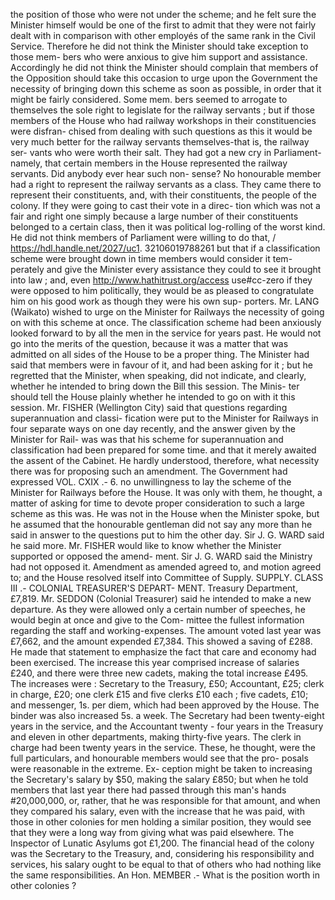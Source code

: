the position of those who were not under the scheme; and he felt sure the Minister himself would be one of the first to admit that they were not fairly dealt with in comparison with other employés of the same rank in the Civil Service. Therefore he did not think the Minister should take exception to those mem- bers who were anxious to give him support and assistance. Accordingly he did not think the Minister should complain that members of the Opposition should take this occasion to urge upon the Government the necessity of bringing down this scheme as soon as possible, in order that it might be fairly considered. Some mem. bers seemed to arrogate to themselves the sole right to legislate for the railway servants ; but if those members of the House who had railway workshops in their constituencies were disfran- chised from dealing with such questions as this it would be very much better for the railway servants themselves-that is, the railway ser- vants who were worth their salt. They had got a new cry in Parliament-namely, that certain members in the House represented the railway servants. Did anybody ever hear such non- sense? No honourable member had a right to represent the railway servants as a class. They came there to represent their constituents, and, with their constituents, the people of the colony. If they were going to cast their vote in a direc- tion which was not a fair and right one simply because a large number of their constituents belonged to a certain class, then it was political log-rolling of the worst kind. He did not think members of Parliament were willing to do that, / https://hdl.handle.net/2027/uc1. 32106019788261 but that if a classification scheme were brought down in time members would consider it tem- perately and give the Minister every assistance they could to see it brought into law ; and, even http://www.hathitrust.org/access use#cc-zero if they were opposed to him politically, they would be as pleased to congratulate him on his good work as though they were his own sup- porters. Mr. LANG (Waikato) wished to urge on the Minister for Railways the necessity of going on with this scheme at once. The classification scheme had been anxiously looked forward to by all the men in the service for years past. He would not go into the merits of the question, because it was a matter that was admitted on all sides of the House to be a proper thing. The Minister had said that members were in favour of it, and had been asking for it ; but he regretted that the Minister, when speaking, did not indicate, and clearly, whether he intended to bring down the Bill this session. The Minis- ter should tell the House plainly whether he intended to go on with it this session. Mr. FISHER (Wellington City) said that questions regarding superannuation and classi- fication were put to the Minister for Railways in four separate ways on one day recently, and the answer given by the Minister for Rail- was was that his scheme for superannuation and classification had been prepared for some time. and that it merely awaited the assent of the Cabinet. He hardly understood, therefore, what necessity there was for proposing such an amendment. The Government had expressed VOL. CXIX .- 6. no unwillingness to lay the scheme of the Minister for Railways before the House. It was only with them, he thought, a matter of asking for time to devote proper consideration to such a large scheme as this was. He was not in the House when the Minister spoke, but he assumed that the honourable gentleman did not say any more than he said in answer to the questions put to him the other day. Sir J. G. WARD said he said more. Mr. FISHER would like to know whether the Minister supported or opposed the amend- ment. Sir J. G. WARD said the Ministry had not opposed it. Amendment as amended agreed to, and motion agreed to; and the House resolved itself into Committee of Supply. SUPPLY. CLASS III .- COLONIAL TREASURER'S DEPART- MENT. Treasury Department, £7,819. Mr. SEDDON (Colonial Treasurer) said he intended to make a new departure. As they were allowed only a certain number of speeches, he would begin at once and give to the Com- mittee the fullest information regarding the staff and working-expenses. The amount voted last year was £7,662, and the amount expended £7,384. This showed a saving of £288. He made that statement to emphasize the fact that care and economy had been exercised. The increase this year comprised increase of salaries £240, and there were three new cadets, making the total increase £495. The increases were : Secretary to the Treasury, £50; Accountant, £25; clerk in charge, £20; one clerk £15 and five clerks £10 each ; five cadets, £10; and messenger, 1s. per diem, which had been approved by the House. The binder was also increased 5s. a week. The Secretary had been twenty-eight years in the service, and the Accountant twenty - four years in the Treasury and eleven in other departments, making thirty-five years. The clerk in charge had been twenty years in the service. These, he thought, were the full particulars, and honourable members would see that the pro- posals were reasonable in the extreme. Ex- ception might be taken to increasing the Secretary's salary by $50, making the salary £850; but when he told members that last year there had passed through this man's hands #20,000,000, or, rather, that he was responsible for that amount, and when they compared his salary, even with the increase that he was paid, with those in other colonies for men holding a similar position, they would see that they were a long way from giving what was paid elsewhere. The Inspector of Lunatic Asylums got £1,200. The financial head of the colony was the Secretary to the Treasury, and, considering his responsibility and services, his salary ought to be equal to that of others who had nothing like the same responsibilities. An Hon. MEMBER .- What is the position worth in other colonies ? 